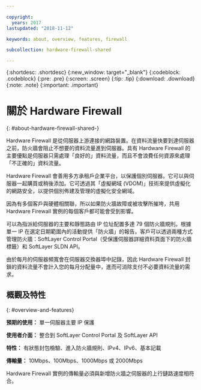 ```yaml
---

copyright:
  years: 2017
lastupdated: "2018-11-12"

keywords: about, overview, features, firewall

subcollection: hardware-firewall-shared

---
```


{:shortdesc: .shortdesc}
{:new_window: target="_blank"}
{:codeblock: .codeblock}
{:pre: .pre}
{:screen: .screen}
{:tip: .tip}
{:download: .download}
{:note: .note}
{:important: .important}

# 關於 Hardware Firewall
{: #about-hardware-firewall-shared-}

Hardware Firewall 是從伺服器上游連接的網路裝置。在資料流量快要到達伺服器之前，防火牆會阻止不想要的資料流量進到伺服器。具有 Hardware Firewall 的主要優點是伺服器只需處理「良好的」資料流量，而且不會浪費任何資源來處理「不正確的」資料流量。

Hardware Firewall 會善用多方承租戶企業平台，以保護個別伺服器。它可以與伺服器一起購買或稍後添加。它可透過其「虛擬網域 (VDOM)」技術來提供虛擬化的網路安全，以提供個別佈建及管理的虛擬化安全網域。  

因為有多個客戶與硬體相關聯，所以如果防火牆故障或被攻擊所摧垮，共用 Hardware Firewall 實例的每個客戶都可能會受到影響。

可以為指派給伺服器的主要和靜態路由 IP 位址配置多達 79 個防火牆規則。根據單一 IP 在選定日期範圍內的活動提供「防火牆」的報告。客戶可以透過兩種方式管理防火牆：SoftLayer Control Portal（受保護伺服器詳細資料頁面下的防火牆標籤）和 SoftLayer SLDN API。

由於每月的伺服器頻寬會在伺服器交換器埠中記錄，因此 Hardware Firewall 封鎖的資料流量不會計入您的每月分配量中，進而可消除支付不必要資料流量的需求。

## 概觀及特性
{: #overview-and-features}

**預期的使用：** 單一伺服器主要 IP 保護

**使用者介面：** 整合到 SoftLayer Control Portal 及 SoftLayer API

**特性：** 有狀態封包檢驗、進入防火牆規則、IPv4、IPv6、基本記載

**傳輸量：** 10Mbps、100Mbps、1000Mbps 或 2000Mbps

Hardware Firewall 實例的傳輸量必須與新增防火牆之伺服器的上行鏈路速度相符合。
